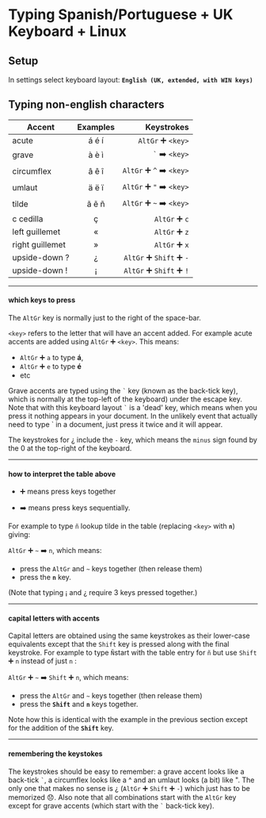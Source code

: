 # Typing Spanish/Portuguese + UK Keyboard + Linux

## Setup

In settings select keyboard layout: **`English (UK, extended, with WIN keys)`**

## Typing non-english characters

Accent          | Examples | Keystrokes
----------------|:--------:| ----------:
acute           | á é í    | `AltGr` :heavy_plus_sign: `<key>`
grave           | à è ì    | `` ` `` :arrow_right: `<key>`
circumflex      | â ê î    | `AltGr` :heavy_plus_sign: `^` :arrow_right: `<key>`
umlaut          | ä ë ï    | `AltGr` :heavy_plus_sign: `"` :arrow_right: `<key>`
tilde           | ã ẽ ñ    | `AltGr` :heavy_plus_sign: `~` :arrow_right: `<key>`
c cedilla       | ç        | `AltGr` :heavy_plus_sign: `c`
left guillemet  | «        | `AltGr` :heavy_plus_sign: `z`
right guillemet | »        | `AltGr` :heavy_plus_sign: `x`
upside-down ?   | ¿        | `AltGr` :heavy_plus_sign: `Shift` :heavy_plus_sign: `-`
upside-down !   | ¡        | `AltGr` :heavy_plus_sign: `Shift` :heavy_plus_sign: `!`

----
#### which keys to press

The `AltGr` key is normally just to the right of the space-bar. 

`<key>` refers to the letter that will have an accent added. For example acute accents are added using `AltGr` :heavy_plus_sign: `<key>`. This means:
 - `AltGr` :heavy_plus_sign: `a` to type **á**, 
 - `AltGr` :heavy_plus_sign: `e` to type **é** 
 - etc 

Grave accents are typed using the `` ` `` key (known as the back-tick key), which is normally at the top-left of the keyboard) under the escape key. Note that with this keyboard layout `` ` `` is a 'dead' key, which means when you press it nothing appears in your document. In the unlikely event that actually need to type \` in a document, just press it twice and it will appear.

The keystrokes for ¿ include the `-` key, which means the `minus` sign found by the 0 at the top-right of the keyboard. 

----
#### how to interpret the table above 

- :heavy_plus_sign: means press keys together

- :arrow_right: means press keys sequentially. 

For example to type `ñ` lookup tilde in the table (replacing `<key>` with **`n`**) giving: 

`AltGr` :heavy_plus_sign: `~` :arrow_right: `n`, which means: 
- press the `AltGr` and `~` keys together (then release them)
- press the **`n`** key.

(Note that typing ¡ and ¿ require 3 keys pressed together.)

----
#### capital letters with accents

Capital letters are obtained using the same keystrokes as their lower-case equivalents except that the `Shift` key is pressed along with the final keystroke. For example to type `Ñ`start with the table entry for `ñ` but use `Shift` :heavy_plus_sign: `n` instead of just `n` :

`AltGr` :heavy_plus_sign: `~` :arrow_right: `Shift` :heavy_plus_sign: `n`, which means:
- press the `AltGr` and `~` keys together (then release them)
- press the **`Shift`** and **`n`** keys together.

Note how this is identical with the example in the previous section except for the addition of the **`Shift`** key.

----
#### remembering the keystokes

The keystrokes should be easy to remember: a grave accent looks like a back-tick `` ` ``, a circumflex looks like a ^ and an umlaut looks (a bit) like ". The only one that makes no sense is ¿ (`AltGr` :heavy_plus_sign: `Shift` :heavy_plus_sign: `-`) which just has to be memorized :disappointed:. Also note that all combinations start with the `AltGr` key except for grave accents (which start with the `` ` `` back-tick key).
